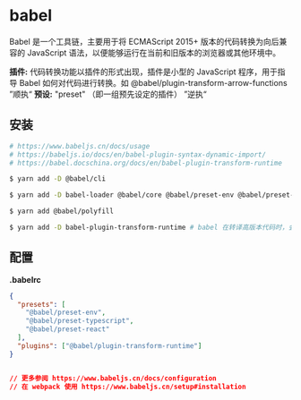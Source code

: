 # babel

  Babel 是一个工具链，主要用于将 ECMAScript 2015+ 版本的代码转换为向后兼容的 JavaScript 语法，以便能够运行在当前和旧版本的浏览器或其他环境中。

  **插件:** 代码转换功能以插件的形式出现，插件是小型的 JavaScript 程序，用于指导 Babel 如何对代码进行转换。如 @babel/plugin-transform-arrow-functions ”顺执“
  **预设:** "preset" （即一组预先设定的插件） ”逆执“

## 安装

```sh
# https://www.babeljs.cn/docs/usage
# https://babeljs.io/docs/en/babel-plugin-syntax-dynamic-import/
# https://babel.docschina.org/docs/en/babel-plugin-transform-runtime

$ yarn add -D @babel/cli

$ yarn add -D babel-loader @babel/core @babel/preset-env @babel/preset-react @babel/preset-typescript

$ yarn add @babel/polyfill

$ yarn add -D babel-plugin-transform-runtime # babel 在转译高版本代码时，会需要许多辅助函数，这个包就是剔除重复辅助函数，单独引入。

```

## 配置

**.babelrc**

```json
{
  "presets": [
    "@babel/preset-env",
    "@babel/preset-typescript",
    "@babel/preset-react"
  ],
  "plugins": ["@babel/plugin-transform-runtime"]
}


// 更多参阅 https://www.babeljs.cn/docs/configuration
// 在 webpack 使用 https://www.babeljs.cn/setup#installation
```
